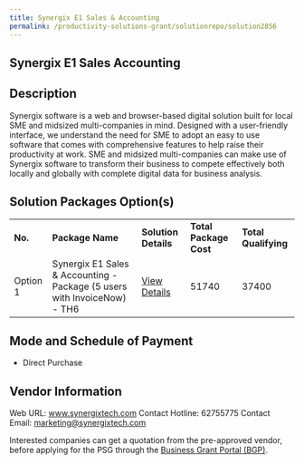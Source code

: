 ```yaml
---
title: Synergix E1 Sales & Accounting
permalink: /productivity-solutions-grant/solutionrepo/solution2856
---
```


## Synergix E1 Sales Accounting

## Description

Synergix software is a web and browser-based digital solution built for local SME and midsized multi-companies in mind. Designed with a user-friendly interface, we understand the need for SME to adopt an easy to use software that comes with comprehensive features to help raise their productivity at work. SME and midsized multi-companies can make use of Synergix software to transform their business to compete effectively both locally and globally with complete digital data for business analysis.

## Solution Packages Option(s)

<table>
<tr>
<td><b>No.</b></td>
<td><b>Package Name</b></td>
<td><b>Solution Details</b></td>
<td><b>Total Package Cost</b></td>
<td><b>Total Qualifying</b></td>
</tr>
<tr>
<td>Option 1</td>
<td>Synergix E1 Sales & Accounting - Package (5 users with InvoiceNow) - TH6</td>
<td><a href='https://www.gobusiness.gov.sg/images/psg/Synergix_E1_Sales__Acc_20210526_Desensitised_Annex_3_Part_1.pdf'>View Details</a></td>
<td>51740</td>
<td>37400</td>
</tr>
</table>

## Mode and Schedule of Payment

 - Direct Purchase

## Vendor Information

 Web URL: www.synergixtech.com 
Contact Hotline: 62755775 
Contact Email: marketing@synergixtech.com 


Interested companies can get a quotation from the pre-approved vendor, before applying for the PSG through the <a href='https://www.businessgrants.gov.sg/'>Business Grant Portal (BGP)</a>.

<script src="/jquery/resize-tables.js"></script>
